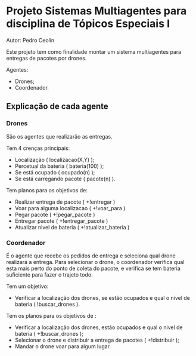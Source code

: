 # Projeto Sistemas Multiagentes para disciplina de Tópicos Especiais I
Autor: Pedro Ceolin

Este projeto tem como finalidade montar um sistema multiagentes para entregas de pacotes por drones.

Agentes:
- Drones;
- Coordenador.

## Explicação de cada agente

### Drones

São os agentes que realizarão as entregas.

Tem 4 crenças principais:
- Localização ( localizacao(X,Y) );
- Percetual da bateria ( bateria(100) );
- Se está ocupado ( ocupado(n) );
- Se está carregando pacote ( pacote(n) ).

Tem planos para os objetivos de:
 - Realizar entrega de pacote ( +!entregar )
 - Voar para alguma localizacao ( +!voar_para )
 - Pegar pacote ( +!pegar_pacote )
 - Entregar pacote ( +!entregar_pacote )
 - Atualizar nivel de bateria ( +!atualizar_bateria )

### Coordenador

É o agente que recebe os pedidos de entrega e seleciona qual drone realizará a entrega. 
Para selecionar o drone, o coordenador verifica qual esta mais perto do ponto de coleta do pacote, 
e verifica se tem bateria suficiente para fazer o trajeto todo.

Tem um objetivo:
- Verificar a localização dos drones, se estão ocupados e qual o nivel de bateria ( !buscar_drones ).

Tem os planos para os objetivos de :
- Verificar a localização dos drones, estão ocupados e qual o nivel de bateria ( +!buscar_drones );
- Selecionar o drone e distribuir a entrega de pacotes ( +!distribuir );
- Mandar o drone voar para algum lugar.
